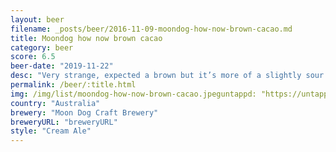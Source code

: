 ```yaml
---
layout: beer
filename: _posts/beer/2016-11-09-moondog-how-now-brown-cacao.md
title: Moondog how now brown cacao
category: beer
score: 6.5
beer-date: "2019-11-22"
desc: "Very strange, expected a brown but it’s more of a slightly sour pale. Not so much bad, just not to style"
permalink: /beer/:title.html
img: /img/list/moondog-how-now-brown-cacao.jpeguntappd: "https://untappd.com/b/moon-dog-craft-brewery-how-now-brown-cacao/3372043"
country: "Australia"
brewery: "Moon Dog Craft Brewery"
breweryURL: "breweryURL"
style: "Cream Ale"
---
```

